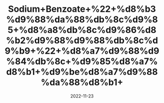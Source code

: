 ---
title: 'Sodium+Benzoate+%22+%d8%b3%d9%88%da%88%db%8c%d9%85+%d8%a8%db%8c%d9%86%d8%b2%d9%88%d9%88%db%8c%d9%b9+%22+%d8%a7%d9%88%d9%84%db%8c+%d9%85%d8%a7%d8%b1+%d9%be%d8%a7%d9%88%da%88%d8%b1+'
date: '2022-11-23' 
metatag: '' 
inventory: '0' 
draft: false 
# meta description 
shortDescripton: ''
description: 'Chemical+Extracts+%da%a9%d9%85%db%8c%da%a9%d9%84+%d8%b3%d8%aa'
longdescription: ''
tags: ''
brand: ''
subCategory: ''
unit: '10 gm-Pk'
sellCount: '0'
featured: True
# product Price
price: '20.0'
# Product Short Description
shortDescription: ''
productID: '4B96DC56-384A-ED11-996A-005056B3A416'
type: 'products'
category: 'Chemical+Extracts+%da%a9%d9%85%db%8c%da%a9%d9%84+%d8%b3%d8%aa' 
thumnailproduct: 'https://eraconnect.blob.core.windows.net/product-images/aminsaddiquidawakhana/6f2c8606-440d-4cf7-949e-6b67e23fc115.webp' 
images:
  - image: 'https://eraconnect.blob.core.windows.net/product-images/aminsaddiquidawakhana/6f2c8606-440d-4cf7-949e-6b67e23fc115.webp'  
Variants:
---